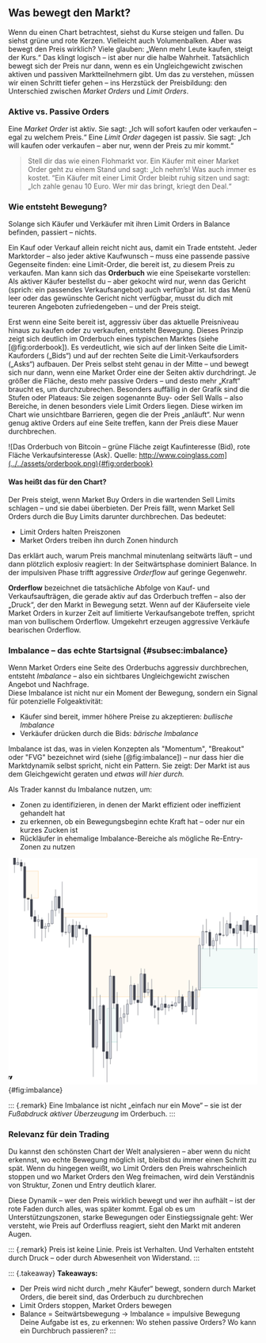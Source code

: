 ## Was bewegt den Markt?

Wenn du einen Chart betrachtest, siehst du Kurse steigen und fallen. Du siehst grüne und rote Kerzen. Vielleicht auch Volumenbalken. Aber was bewegt den Preis wirklich?
Viele glauben: „Wenn mehr Leute kaufen, steigt der Kurs.“ Das klingt logisch – ist aber nur die halbe Wahrheit.
Tatsächlich bewegt sich der Preis nur dann, wenn es ein Ungleichgewicht zwischen aktiven und passiven Marktteilnehmern gibt. Um das zu verstehen, müssen wir einen Schritt tiefer gehen – ins Herzstück der Preisbildung: den Unterschied zwischen _Market Orders_ und _Limit Orders_.

### Aktive vs. Passive Orders
Eine _Market Order_ ist aktiv. Sie sagt: „Ich will sofort kaufen oder verkaufen – egal zu welchem Preis.“
Eine _Limit Order_ dagegen ist passiv. Sie sagt: „Ich will kaufen oder verkaufen – aber nur, wenn der Preis zu mir kommt.“

> Stell dir das wie einen Flohmarkt vor. Ein Käufer mit einer Market Order geht zu einem Stand und sagt: „Ich nehm’s! Was auch immer es kostet. “Ein Käufer mit einer Limit Order bleibt ruhig sitzen und sagt: „Ich zahle genau 10 Euro. Wer mir das bringt, kriegt den Deal.“

### Wie entsteht Bewegung?
Solange sich Käufer und Verkäufer mit ihren Limit Orders in Balance befinden, passiert – nichts. 

Ein Kauf oder Verkauf allein reicht nicht aus, damit ein Trade entsteht. Jeder Marktorder – also jeder aktive Kaufwunsch – muss eine passende passive Gegenseite finden: eine Limit-Order, die bereit ist, zu diesem Preis zu verkaufen.
Man kann sich das **Orderbuch** wie eine Speisekarte vorstellen: Als aktiver Käufer bestellst du – aber gekocht wird nur, wenn das Gericht (sprich: ein passendes Verkaufsangebot) auch verfügbar ist. Ist das Menü leer oder das gewünschte Gericht nicht verfügbar, musst du dich mit teureren Angeboten zufriedengeben – und der Preis steigt. 

Erst wenn eine Seite bereit ist, aggressiv über das aktuelle Preisniveau hinaus zu kaufen oder zu verkaufen, entsteht Bewegung. Dieses Prinzip zeigt sich deutlich im Orderbuch eines typischen Marktes (siehe [@fig:orderbook]). Es verdeutlicht, wie sich auf der linken Seite die Limit-Kauforders („Bids“) und auf der rechten Seite die Limit-Verkaufsorders („Asks“) aufbauen. Der Preis selbst steht genau in der Mitte – und bewegt sich nur dann, wenn eine Market Order eine der Seiten aktiv durchdringt. Je größer die Fläche, desto mehr passive Orders – und desto mehr „Kraft“ braucht es, um durchzubrechen. Besonders auffällig in der Grafik sind die Stufen oder Plateaus: Sie zeigen sogenannte Buy- oder Sell Walls – also Bereiche, in denen besonders viele Limit Orders liegen. Diese wirken im Chart wie unsichtbare Barrieren, gegen die der Preis „anläuft“.
Nur wenn genug aktive Orders auf eine Seite treffen, kann der Preis diese Mauer durchbrechen.

![Das Orderbuch von Bitcoin – grüne Fläche zeigt Kaufinteresse (Bid), rote Fläche Verkaufsinteresse (Ask). Quelle: http://www.coinglass.com](../../assets/orderbook.png){#fig:orderbook}

#### Was heißt das für den Chart?
Der Preis steigt, wenn Market Buy Orders in die wartenden Sell Limits schlagen – und sie dabei überbieten. Der Preis fällt, wenn Market Sell Orders durch die Buy Limits darunter durchbrechen.
Das bedeutet:

- Limit Orders halten Preiszonen
- Market Orders treiben ihn durch Zonen hindurch

Das erklärt auch, warum Preis manchmal minutenlang seitwärts läuft – und dann plötzlich explosiv reagiert: In der Seitwärtsphase dominiert Balance. In der impulsiven Phase trifft aggressive _Orderflow_ auf geringe Gegenwehr.

**Orderflow** bezeichnet die tatsächliche Abfolge von Kauf- und Verkaufsaufträgen, die gerade aktiv auf das Orderbuch treffen – also der „Druck“, der den Markt in Bewegung setzt. Wenn auf der Käuferseite viele Market Orders in kurzer Zeit auf limitierte Verkaufsangebote treffen, spricht man von bullischem Orderflow. Umgekehrt erzeugen aggressive Verkäufe bearischen Orderflow.

### Imbalance – das echte Startsignal {#subsec:imbalance}

Wenn Market Orders eine Seite des Orderbuchs aggressiv durchbrechen, entsteht _Imbalance_ – also ein sichtbares Ungleichgewicht zwischen Angebot und Nachfrage.  
Diese Imbalance ist nicht nur ein Moment der Bewegung, sondern ein Signal für potenzielle Folgeaktivität:  

- Käufer sind bereit, immer höhere Preise zu akzeptieren: _bullische Imbalance_
- Verkäufer drücken durch die Bids: _bärische Imbalance_

Imbalance ist das, was in vielen Konzepten als "Momentum", "Breakout" oder "FVG" bezeichnet wird (siehe [@fig:imbalance]) – nur dass hier die Marktdynamik selbst spricht, nicht ein Pattern.  Sie zeigt: Der Markt ist aus dem Gleichgewicht geraten und _etwas will hier durch._

Als Trader kannst du Imbalance nutzen, um:

- Zonen zu identifizieren, in denen der Markt effizient oder ineffizient gehandelt hat
- zu erkennen, ob ein Bewegungsbeginn echte Kraft hat – oder nur ein kurzes Zucken ist
- Rückläufer in ehemalige Imbalance-Bereiche als mögliche Re-Entry-Zonen zu nutzen

![Die orangenen Zonen markieren Verkaufszonen, aus denen der Preis mit hoher Geschwindigkeit gefallen ist. Die grüne Zone zeigt eine Kaufzone, aus der der Preis impulsiv angestiegen ist. Diese Impulsbereiche entstehen, wenn das Orderbuch auf einer Seite leergefegt wird – es fehlt an Gegenangebot. _Nicht die Lücke selbst ist entscheidend, sondern der Ursprung des Impulses oder der Bereich, der durchbrochen wurde – oft eine markante Kauf- oder Verkaufszone._](../../assets/imbalance.png){#fig:imbalance}

::: {.remark}
  Eine Imbalance ist nicht „einfach nur ein Move“ – sie ist der _Fußabdruck aktiver Überzeugung_ im Orderbuch.
:::

### Relevanz für dein Trading
Du kannst den schönsten Chart der Welt analysieren – aber wenn du nicht erkennst, wo echte Bewegung möglich ist, bleibst du immer einen Schritt zu spät.
Wenn du hingegen weißt, wo Limit Orders den Preis wahrscheinlich stoppen und wo Market Orders den Weg freimachen, wird dein Verständnis von Struktur, Zonen und Entry deutlich klarer.

Diese Dynamik – wer den Preis wirklich bewegt und wer ihn aufhält – ist der rote Faden durch alles, was später kommt. Egal ob es um Unterstützungszonen, starke Bewegungen oder Einstiegssignale geht: Wer versteht, wie Preis auf Orderfluss reagiert, sieht den Markt mit anderen Augen.

::: {.remark}
  Preis ist keine Linie. Preis ist Verhalten. Und Verhalten entsteht durch Druck – oder durch Abwesenheit von Widerstand.
:::

::: {.takeaway}
**Takeaways:**

- Der Preis wird nicht durch „mehr Käufer“ bewegt, sondern durch Market Orders, die bereit sind, das Orderbuch zu durchbrechen
- Limit Orders stoppen, Market Orders bewegen
- Balance = Seitwärtsbewegung → Imbalance = impulsive Bewegung
 Deine Aufgabe ist es, zu erkennen:  Wo stehen passive Orders? Wo kann ein Durchbruch passieren?
:::